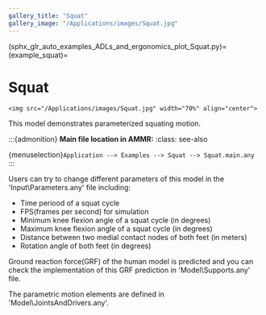 ```yaml
---
gallery_title: "Squat"
gallery_image: "/Applications/images/Squat.jpg"
---
```


(sphx_glr_auto_examples_ADLs_and_ergonomics_plot_Squat.py)=
(example_squat)=
# Squat

````{sidebar} **Example**
<img src="/Applications/images/Squat.jpg" width="70%" align="center">

````

This model demonstrates parameterized squating motion.

:::{admonition} **Main file location in AMMR:**
:class: see-also

  {menuselection}`Application --> Examples --> Squat --> Squat.main.any`
:::



Users can try to change different parameters of this model in the 'Input\Parameters.any' file including:

* Time periood of a squat cycle
* FPS(frames per second) for simulation
* Minimum knee flexion angle of a squat cycle (in degrees)
* Maximum knee flexion angle of a squat cycle (in degrees)
* Distance between two medial contact nodes of both feet (in meters)
* Rotation angle of both feet (in degrees)

Ground reaction force(GRF) of the human model is predicted and you can check the implementation of this GRF prediction in 'Model\Supports.any' file.

The parametric motion elements are defined in 'Model\JointsAndDrivers.any'.

